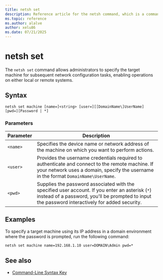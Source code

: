 ```yaml
---
title: netsh set
description: Reference article for the netsh command, which is a command-line scripting utility that allows you to, either locally or remotely, display or modify the network configuration of a currently running computer.
ms.topic: reference
ms.author: alalve
author: xelu86
ms.date: 07/21/2025
---
```


# netsh set

The `netsh set` command allows administrators to specify the target machine for subsequent network configuration tasks, enabling operations on either local or remote systems.

## Syntax

```
netsh set machine [name=]<string> [user=][[DomainName\]UserName] [pwd=][Password | *]
```

### Parameters

| Parameter | Description |
|--|--|
| `<name>` | Specifies the device name or network address of the machine on which you want to perform actions. |
| `<user>` | Provides the username credentials required to authenticate and connect to the remote machine. If your network uses a domain, specify the username in the format `DomainName\UserName`. |
| `<pwd>` | Supplies the password associated with the specified user account. If you enter an asterisk (`*`) instead of a password, you'll be prompted to input the password interactively for added security. |

## Examples

To specify a target machine using its IP address in a domain environment where the password is prompted, run the following command:

```cmd
netsh set machine name=192.168.1.10 user=DOMAIN\Admin pwd=*
```

## See also

- [Command-Line Syntax Key](command-line-syntax-key.md)

